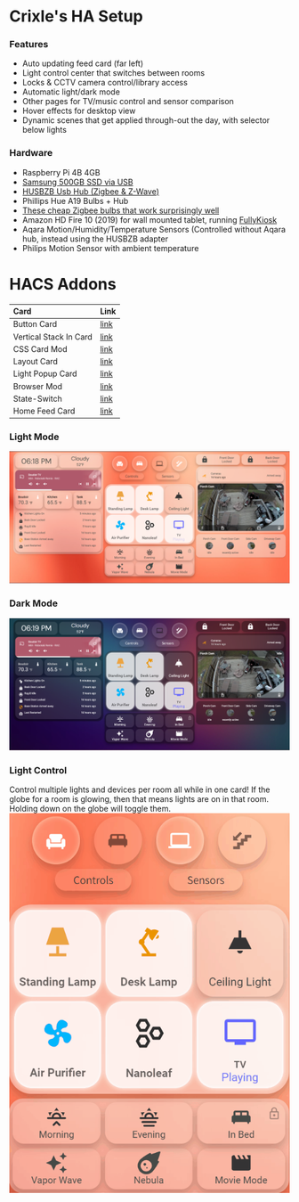 # Crixle's HA Setup
### Features
- Auto updating feed card (far left)
- Light control center that switches between rooms
- Locks & CCTV camera control/library access
- Automatic light/dark mode
- Other pages for TV/music control and sensor comparison
- Hover effects for desktop view
- Dynamic scenes that get applied through-out the day, with selector below lights
### Hardware
 - Raspberry Pi 4B 4GB
 - [Samsung 500GB SSD via USB](https://www.bestbuy.com/site/samsung-t7-500gb-external-usb-3-2-gen-2-portable-solid-state-drive-with-hardware-encryption-indigo-blue/6408298.p?skuId=6408298)
 -  [HUSBZB Usb Hub (Zigbee & Z-Wave)](https://www.amazon.com/gp/product/B01GJ826F8/ref=ppx_yo_dt_b_asin_title_o03_s00?ie=UTF8&psc=1)
 -  Phillips Hue A19 Bulbs + Hub
 -  [These cheap Zigbee bulbs that work surprisingly well](https://www.homedepot.com/p/EcoSmart-60-Watt-Equivalent-A19-Dimmable-SMART-LED-Light-Bulb-Tunable-White-2-Pack-A9A19A60WESDZ02/309683612)
 -  Amazon HD Fire 10 (2019) for wall mounted tablet, running [FullyKiosk](https://www.fully-kiosk.com/)
 -  Aqara Motion/Humidity/Temperature Sensors (Controlled without Aqara hub, instead using the HUSBZB adapter
 -  Philips Motion Sensor with ambient temperature
# HACS Addons
| Card | Link |
| :--- | ---- |
| Button Card | [link](https://github.com/custom-cards/button-card) |
| Vertical Stack In Card | [link](https://github.com/custom-cards/vertical-stack-in-card) |
| CSS Card Mod | [link](https://github.com/thomasloven/lovelace-card-mod) |
| Layout Card | [link](https://github.com/thomasloven/lovelace-layout-card) |
| Light Popup Card | [link](https://github.com/DBuit/light-popup-card) |
| Browser Mod | [link](https://github.com/thomasloven/hass-browser_mod) |
| State-Switch | [link](https://github.com/thomasloven/lovelace-state-switch) |
| Home Feed Card | [link](https://github.com/gadgetchnnel/lovelace-home-feed-card) |

### Light Mode  
![alt text](https://github.com/crixle/homeassistant-config/blob/main/light.PNG "Light Variant")
### Dark Mode  
![alt text](https://github.com/crixle/homeassistant-config/blob/main/dark.PNG "Dark Variant")
### Light Control
Control multiple lights and devices per room all while in one card! If the globe for a room is glowing, then that means lights are on in that room. Holding down on the globe will toggle them.
![alt text](https://github.com/crixle/homeassistant-config/blob/main/lights.gif "Light Controls GIF")
